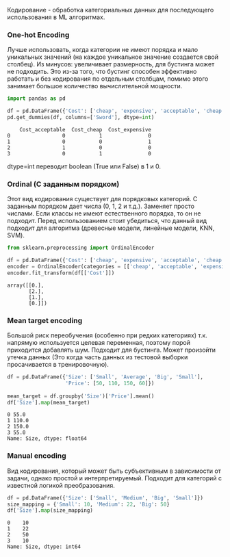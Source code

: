 Кодирование - обработка категориальных данных для последующего использования в ML алгоритмах.
### One-hot Encoding
Лучше использовать, когда категории не имеют порядка и мало уникальных значений (на каждое уникальное значение создается свой столбец).
Из минусов: увеличивает размерность, для бустинга может не подходить. Это из-за того, что бустинг способен эффективно работать и без кодирования по отдельным столбцам, помимо этого занимает большое количество вычислительной мощности.

``` python
import pandas as pd

df = pd.DataFrame({'Cost': ['cheap', 'expensive', 'acceptable', 'cheap']})
pd.get_dummies(df, columns=['Sword'], dtype=int)
```

```
    Cost_acceptable  Cost_cheap  Cost_expensive 
0                 0           1               0 
1                 0           0               1 
2                 1           0               0 
3                 0           1               0
```

dtype=int переводит boolean (True или False) в 1 и 0.

### Ordinal (С заданным порядком)

Этот вид кодирования существует для порядковых категорий. С заданным порядком дает числа (0, 1, 2 и т.д.). Заменяет просто числами. Если классы не имеют естественного порядка, то он не подходит.
Перед использованием стоит убедиться, что данный вид подходит для алгоритма (древесные модели, линейные модели, KNN, SVM).


``` python
from sklearn.preprocessing import OrdinalEncoder

df = pd.DataFrame({'Cost': ['cheap', 'expensive', 'acceptable', 'cheap']})
encoder = OrdinalEncoder(categories = [['cheap', 'acceptable', 'expensive']])
encoder.fit_transform(df[['Cost']])
```

```
array([[0.], 
       [2.], 
       [1.], 
       [0.]])
```

### Mean target encoding

Большой риск переобучения (особенно при редких категориях) т.к. напрямую используется целевая переменная, поэтому порой приходится добавлять шум. Подходит для бустинга. Может произойти утечка данных (Это когда часть данных из тестовой выборки просачивается в тренировочную). 

``` python
df = pd.DataFrame({'Size': ['Small', 'Average', 'Big', 'Small'],
                   'Price': [50, 110, 150, 60]})
  
mean_target = df.groupby('Size')['Price'].mean()
df['Size'].map(mean_target)
```

```
0 55.0 
1 110.0 
2 150.0 
3 55.0 
Name: Size, dtype: float64
```

### Manual encoding

Вид кодирования, который может быть субъективным в зависимости от задачи, однако простой и интерпретируемый. Подходит для категорий с известной логикой преобразования.

``` python
df = pd.DataFrame({'Size': ['Small', 'Medium', 'Big', 'Small']})
size_mapping = {'Small': 10, 'Medium': 22, 'Big': 50}
df['Size'].map(size_mapping)
```

``` console
0    10
1    22
2    50
3    10
Name: Size, dtype: int64
```


